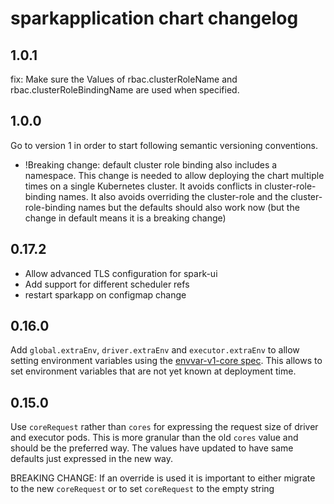 # sparkapplication chart changelog

## 1.0.1

fix: Make sure the Values of rbac.clusterRoleName and rbac.clusterRoleBindingName are used when specified.

## 1.0.0

Go to version 1 in order to start following semantic versioning conventions.

- !Breaking change: default cluster role binding also includes a namespace.
This change is needed to allow deploying the chart multiple times on a single Kubernetes cluster.
It avoids conflicts in cluster-role-binding names. It also avoids overriding the cluster-role and the cluster-role-binding names
but the defaults should also work now (but the change in default means it is a breaking change)

## 0.17.2
- Allow advanced TLS configuration for spark-ui
- Add support for different scheduler refs
- restart sparkapp on configmap change

## 0.16.0

Add `global.extraEnv`, `driver.extraEnv` and `executor.extraEnv` to allow setting environment variables
using the [envvar-v1-core spec](https://kubernetes.io/docs/reference/generated/kubernetes-api/v1.24/#envvar-v1-core).
This allows to set environment variables that are not yet known at deployment time.

## 0.15.0

Use `coreRequest` rather than `cores` for expressing the request size of driver and executor pods.
This is more granular than the old `cores` value and should be the preferred way. The values have
updated to have same defaults just expressed in the new way.

BREAKING CHANGE: If an override is used it is important to either migrate to the new `coreRequest`
or to set `coreRequest` to the empty string